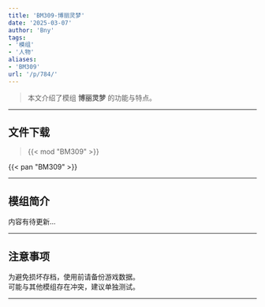 ```yaml
---
title: 'BM309-博丽灵梦'
date: '2025-03-07'
author: 'Bny'
tags:
- '模组'
- '人物'
aliases:
- 'BM309'
url: '/p/784/'
---
```


> 本文介绍了模组 **博丽灵梦** 的功能与特点。

---

## 文件下载  

> {{< mod "BM309" >}}  

{{< pan "BM309" >}}  

---

## 模组简介

>  
内容有待更新...  

---

## 注意事项

>  
为避免损坏存档，使用前请备份游戏数据。  
可能与其他模组存在冲突，建议单独测试。  

---


